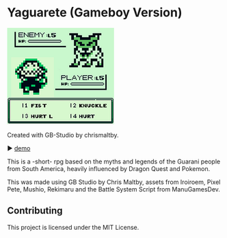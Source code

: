 # Yaguarete (Gameboy Version)

![image](Ux9XhX.png)

 Created with GB-Studio by chrismaltby.

▶︎ [demo](https://g0rd5.itch.io/yaguarete)

This is a -short- rpg based on the myths and legends of the Guarani people from South America, heavily influenced by Dragon Quest and Pokemon.

This was made using GB Studio by Chris Maltby, assets from Iroiroem, Pixel Pete, Mushio, Rekimaru and the Battle System Script from ManuGamesDev.

## Contributing
This project is licensed under the MIT License.
